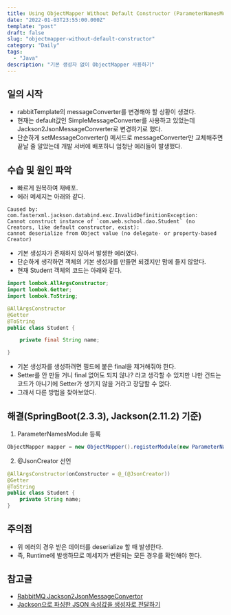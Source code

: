 ```yaml
---
title: Using ObjectMapper Without Default Constructor (ParameterNamesModule)
date: "2022-01-03T23:55:00.000Z"
template: "post"
draft: false
slug: "objectmapper-without-default-constructor"
category: "Daily"
tags:
  - "Java"
description: "기본 생성자 없이 ObjectMapper 사용하기"
---
```


## 일의 시작
- rabbitTemplate의 messageConverter를 변경해야 할 상황이 생겼다.
- 현재는 default값인 SimpleMessageConverter를 사용하고 있었는데 Jackson2JsonMessageConverter로 변경하기로 했다.
- 단순하게 setMessageConverter() 메서드로 messageConverter만 교체해주면 끝날 줄 알았는데 개발 서버에 배포하니 엄청난 에러들이 발생했다.

## 수습 및 원인 파악
- 빠르게 원복하여 재배포.
- 에러 메세지는 아래와 같다.
```
Caused by: com.fasterxml.jackson.databind.exc.InvalidDefinitionException: 
Cannot construct instance of `com.web.school.dao.Student` (no Creators, like default constructor, exist): 
cannot deserialize from Object value (no delegate- or property-based Creator)
```
- 기본 생성자가 존재하지 않아서 발생한 에러였다.
- 단순하게 생각하면 객체의 기본 생성자를 만들면 되겠지만 맘에 들지 않았다.
- 현재 Student 객체의 코드는 아래와 같다.

```java
import lombok.AllArgsConstructor;
import lombok.Getter;
import lombok.ToString;

@AllArgsConstructor
@Getter
@ToString
public class Student {

    private final String name;

}
```

- 기본 생성자를 생성하려면 필드에 붙은 final을 제거해줘야 한다.
- Setter를 안 만들 거니 final 없어도 되지 않나? 라고 생각할 수 있지만 나만 건드는 코드가 아니기에 Setter가 생기지 않을 거라고 장담할 수 없다.
- 그래서 다른 방법을 찾아보았다.

## 해결(SpringBoot(2.3.3), Jackson(2.11.2) 기준)

1. ParameterNamesModule 등록
```java
ObjectMapper mapper = new ObjectMapper().registerModule(new ParameterNamesModule());
```

2. @JsonCreator 선언
```java
@AllArgsConstructor(onConstructor = @_(@JsonCreator))
@Getter
@ToString
public class Student {
    private String name;
}
```


## 주의점
- 위 에러의 경우 받은 데이터를 deserialize 할 때 발생한다.
- 즉, Runtime에 발생하므로 메세지가 변환되는 모든 경우를 확인해야 한다.

## 참고글
- [RabbitMQ Jackson2JsonMessageConvertor](https://minholee93.tistory.com/entry/RabbitMQ-Jackson2JsonMessageConvertor)
- [Jackson으로 파싱한 JSON 속성값을 생성자로 전달하기](https://blog.benelog.net/jackson-with-constructor.html)
